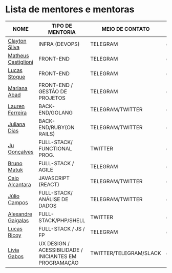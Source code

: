 # Lista de mentores e mentoras

| NOME | TIPO DE MENTORIA | MEIO DE CONTATO | CONTATO
| --- | --- | --- | --- |
| [Clayton Silva](https://github.com/claytonsilva) | INFRA (DEVOPS) | TELEGRAM | @claytonssilva |
| [Matheus Castiglioni](https://github.com/mahenrique94) | FRONT-END | TELEGRAM | @mahenrique94 |
| [Lucas Stoque](https://github.com/stoque) | FRONT-END | TELEGRAM | @lucstoque |
| [Mariana Abad](https://github.com/maaryhabad) | FRONT-END / GESTÃO DE PROJETOS | TELEGRAM | @maariabad |
| [Lauren Ferreira](https://larien.me) | BACK-END/GOLANG | TELEGRAM/TWITTER | @larienmf |
| [Juliana Dias](https://about.me/juuh42dias) | BACK-END/RUBY(ON RAILS) | TELEGRAM/TWITTER | @juuh42dias |
| [Ju Gonçalves](https://cyberglot.me) | FULL-STACK/ FUNCTIONAL PROG. | TWITTER | @cyberglot
| [Bruno Matuk](https://github.com/matuklong) | FULL-STACK / AGILE | TELEGRAM | @matuklong |
| [Caio Alcantara](https://sourcerer.io/clucasalcantara) | JAVASCRIPT (REACT) | TELEGRAM/TWITTER | @clucasalcantara |
| [Júlio Campos](https://linkedin.com/in/jcserracampos) | FULL-STACK/ ANÁLISE DE DADOS | TELEGRAM/TWITTER | @jcserracampos
| [Alexandre Gaigalas](https://github.com/alganet) | FULL-STACK/PHP/SHELL | TWITTER | @alganet
| [Lucas Ricoy](https://github.com/lricoy) | FULL-STACK / JS / FP | TELEGRAM | @lricoy
| [Livia Gabos](http://liviagabos.com) | UX DESIGN / ACESSIBILIDADE / INICIANTES EM PROGRAMAÇÃO | TWITTER/TELEGRAM/SLACK | @liviagabos
